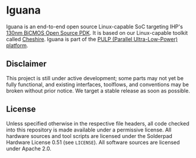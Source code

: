 # Iguana

Iguana is an end-to-end open source Linux-capable SoC targeting IHP's [130nm BiCMOS Open Source PDK](https://github.com/IHP-GmbH/IHP-Open-PDK). It is based on our Linux-capable toolkit called [Cheshire](https://github.com/pulp-platform/cheshire). Iguana is part of the [PULP (Parallel Ultra-Low-Power) platform](https://pulp-platform.org/).

## Disclaimer

This project is still under active development; some parts may not yet be fully functional, and existing interfaces, toolflows, and conventions may be broken without prior notice. We target a stable release as soon as possible.

## License

Unless specified otherwise in the respective file headers, all code checked into this repository is made available under a permissive license. All hardware sources and tool scripts are licensed under the Solderpad Hardware License 0.51 (see `LICENSE`). All software sources are licensed under Apache 2.0.
